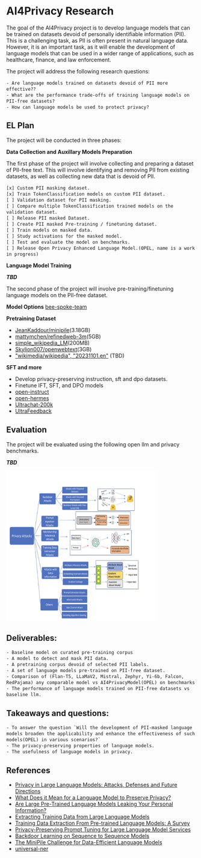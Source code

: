 # AI4Privacy Research 

The goal of the AI4Privacy project is to develop language models that can be trained on datasets devoid of personally identifiable information (PII). This is a challenging task, as PII is often present in natural language data. However, it is an important task, as it will enable the development of language models that can be used in a wider range of applications, such as healthcare, finance, and law enforcement.

The project will address the following research questions:

    - Are language models trained on datasets devoid of PII more effective??
    - What are the performance trade-offs of training language models on PII-free datasets?
    - How can language models be used to protect privacy?

## EL Plan
The project will be conducted in three phases:

**Data Collection and Auxillary Models Preparation**

The first phase of the project will involve collecting and preparing a dataset of PII-free text. This will involve identifying and removing PII from existing datasets, as well as collecting new data that is devoid of PII.

    [x] Custom PII masking dataset.
    [x] Train TokenClassification models on custom PII dataset.
    [ ] Validation dataset for PII masking.
    [ ] Compare multiple TokenClassification trained models on the validation dataset.
    [ ] Release PII masked Dataset.
    [ ] Create PII masked Pre-training / finetuning dataset.
    [ ] Train models on masked data.
    [ ] Study activations for the masked model.
    [ ] Test and evaluate the model on benchmarks.
    [ ] Release Open Privacy Enhanced Language Model.(OPEL, name is a work in progress)


**Language Model Training**

***TBD***

The second phase of the project will involve pre-training/finetuning language models on the PII-free dataset. 

**Model Options**
[bee-spoke-team](https://huggingface.co/BEE-spoke-data)

**Pretraining Dataset**

- [JeanKaddour/minipile](https://huggingface.co/datasets/JeanKaddour/minipile)(3.18GB)
- [mattymchen/refinedweb-3m](https://huggingface.co/datasets/mattymchen/refinedweb-3m)(5GB)
- [simple_wikipedia_LM](https://huggingface.co/datasets/pszemraj/simple_wikipedia_LM)(200MB)
- [Skylion007/openwebtext](https://huggingface.co/datasets/Skylion007/openwebtext)(3GB)
- ["wikimedia/wikipedia", "20231101.en"](https://huggingface.co/datasets/wikimedia/wikipedia) (TBD)

**SFT and more**

- Develop privacy-preserving instruction, sft and dpo datasets. 
- Finetune IFT, SFT, and DPO models
- [open-instruct](https://huggingface.co/datasets/VMware/open-instruct)
- [open-hermes](https://huggingface.co/datasets/teknium/openhermes)
- [Ultrachat-200k](https://huggingface.co/datasets/HuggingFaceH4/ultrachat_200k)
- [UltraFeedback](https://huggingface.co/datasets/HuggingFaceH4/ultrafeedback_binarized)


## Evaluation

The project will be evaluated using the following open llm and privacy benchmarks.

***TBD***

<img src="./data/privacy_attacks.png" alt="useful information starting point" width="400" height="400"> 


## Deliverables: 

    - Baseline model on curated pre-training corpus
    - A model to detect and mask PII data.
    - A pretraining corpus devoid of selected PII labels.
    - A set of language models pre-trained on PII-free dataset.
    - Comparison of (Flan-T5, LLaMaV2, Mistral, Zephyr, Yi-6b, Falcon, RedPajama) any comparable model vs AI4PrivacyModel(OPEL) on benchmarks
    - The performance of language models trained on PII-free datasets vs baseline llm.

## Takeaways and questions:
    - To answer the question `Will the development of PII-masked language models broaden the applicability and enhance the effectiveness of such models(OPEL) in various scenarios?`
    - The privacy-preserving properties of language models.
    - The usefulness of language models in privacy.

## References
- [Privacy in Large Language Models: Attacks, Defenses and Future Directions](https://arxiv.org/pdf/2310.10383.pdf)
- [What Does it Mean for a Language Model to Preserve Privacy?](https://dl.acm.org/doi/fullHtml/10.1145/3531146.3534642)
- [Are Large Pre-Trained Language Models Leaking Your Personal Information?](https://aclanthology.org/2022.findings-emnlp.148.pdf)
- [Extracting Training Data from Large Language Models](https://arxiv.org/pdf/2012.07805.pdf)
- [Training Data Extraction From Pre-trained Language Models: A Survey](https://www.semanticscholar.org/reader/0fbf7ea1a3bd1754ed9aa12ed25906b731ece589)
- [Privacy-Preserving Prompt Tuning for Large Language Model Services](https://arxiv.org/pdf/2305.06212.pdf)
- [Backdoor Learning on Sequence to Sequence Models](https://arxiv.org/pdf/2305.02424.pdf)
- [The MiniPile Challenge for Data-Efficient Language Models](https://arxiv.org/pdf/2304.08442.pdf)
- [universal-ner](https://universal-ner.github.io/)